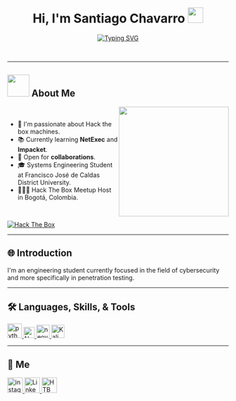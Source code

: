 <h1 align="center">Hi, I'm Santiago Chavarro <img src="https://media.giphy.com/media/hvRJCLFzcasrR4ia7z/giphy.gif" width="35"></h1>
<p align="center">
  <a href="https://git.io/typing-svg"><img src="https://readme-typing-svg.herokuapp.com?font=Fira+Code&pause=1000&color=6BF727&center=true&vCenter=true&width=435&lines=Software+Engineer+Student;CTF+Player;Passionate+About+Cybersecurity" alt="Typing SVG" /></a>
</p>

<br>

---

## <picture><img src="https://github.com/7oSkaaa/7oSkaaa/blob/main/Images/about_me.gif?raw=true" width="50px"></picture> About Me

<picture>
  <img align="right" src="https://github.com/d3vjh/d3vjh/blob/main/Resources/Gisac.gif" width="250px">
</picture>

&nbsp;

- 🚀 I'm passionate about Hack the box machines.
- 📚 Currently learning **NetExec** and **Impacket**.
- 🤝 Open for **collaborations**.
- 🎓 Systems Engineering Student at Francisco José de Caldas District University.
- 👨🏻‍💻 Hack The Box Meetup Host in Bogotá, Colombia.
&nbsp;

&nbsp;

<a href="https://app.hackthebox.com/users/1952911" target="_blank">
    <img src="https://www.hackthebox.com/badge/image/1952911" alt="Hack The Box">
</a>
  


---

## 🌐 Introduction

I'm an engineering student currently focused in the field of cybersecurity and more specifically in penetration testing.

---

## 🛠️ Languages, Skills, & Tools 
<div align="left">
  <a href="https://www.python.org/doc/" target="_blank">
    <img src="https://skillicons.dev/icons?i=py" height="33" alt="python logo" />
  </a>
  <a href="https://nmap.org" target="_blank">
    <img src="https://nmap.org/images/sitelogo-nmap.svg" height="25" alt="Nmap logo" />
  </a>
  <a href="https://neovim.io/doc/" target="_blank">
    <img src="https://skillicons.dev/icons?i=neovim" height="30" alt="neovim logo" />
  </a>
  <a href="https://www.kali.org" target="_blank">
    <img src="https://upload.wikimedia.org/wikipedia/commons/thumb/2/2b/Kali-dragon-icon.svg/2048px-Kali-dragon-icon.svg.png" height="30" alt="Kali OS logo" />
  </a>
</div>

---


## 🌟 Me
<div align="left">
   <a href="https://www.instagram.com/lorax_ch/" target="_blank">
    <img src="https://img.shields.io/static/v1?message=Instagram&logo=instagram&label=&color=E4405F&logoColor=white&labelColor=&style=for-the-badge" height="35" alt="instagram"  />
  </a>
  <a href="https://www.linkedin.com/in/santiago-chavarro-florez-948aa62ba/" target="_blank">
    <img src="https://img.shields.io/static/v1?message=LinkedIn&logo=linkedin&label=&color=0077B5&logoColor=white&labelColor=&style=for-the-badge" height="35" alt="LinkedIn"  />
  </a>
  <a href="https://app.hackthebox.com/users/1952911" target="_blank">
    <img src="https://resources.hackthebox.com/hubfs/HacktheBox%20Logo.png" height="35" alt="HTB"  />
  </a>
</div>
